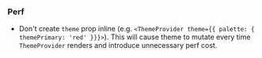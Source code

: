 ### Perf

- Don't create `theme` prop inline (e.g. `<ThemeProvider theme={{ palette: { themePrimary: 'red' }}}>`). This will cause theme to mutate every time `ThemeProvider` renders and introduce unnecessary perf cost.
